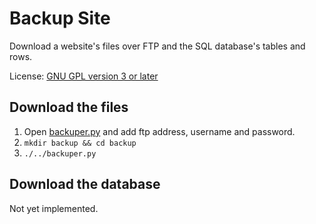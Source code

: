 # Backup Site

Download a website's files over FTP and the SQL database's tables and rows.

License: [GNU GPL version 3 or later](LICENSE)

## Download the files

1. Open [backuper.py](backuper.py) and add ftp address, username and password.
2. `mkdir backup && cd backup`
3. `./../backuper.py`

## Download the database

Not yet implemented.
